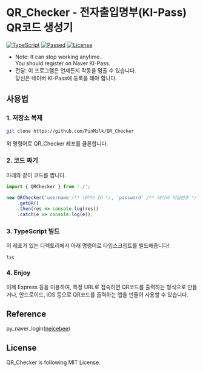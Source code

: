 # QR_Checker - 전자출입명부(KI-Pass) QR코드 생성기
[![TypeScript](https://img.shields.io/badge/Built%20with-Typescript-informational?logo=typescript)](https://www.typescriptlang.org/)
[![Passed](https://img.shields.io/badge/Build-Passed-success)](#)
[![License](https://img.shields.io/github/license/pinmilk/QR_Checker)](./LICENSE)
- Note: It can stop working anytime.<br />
      You should register on Naver KI-Pass.
- 전달: 이 프로그램은 언제든지 작동을 멈출 수 있습니다.<br />
      당신은 네이버 KI-Pass에 등록을 해야 합니다.
## 사용법

### 1. 저장소 복제
```bash
git clone https://github.com/PinMilk/QR_Checker
```
위 명령어로 QR_Checker 레포를 클론합니다.

### 2. 코드 짜기
아래와 같이 코드를 짭니다.
```typescript
import { QRChecker } from './';

new QRChecker('username'/** 네이버 ID */, 'password' /** 네이버 비밀번호 */)
    .getQR()
    .then(res => console.log(res))
    .catch(e => console.log(e));
```

### 3. TypeScript 빌드
이 레포가 있는 디렉토리에서 아래 명령어로 타입스크립트를 빌드해줍니다!
```bash
tsc
```
### 4. Enjoy
이제 Express 등을 이용하여, 특정 URL로 접속하면 QR코드를 출력하는 형식으로 만들거나,
안드로이드, iOS 등으로 QR코드를 출력하는 앱을 만들어 사용할 수 있습니다.
## Reference
py_naver_login([neicebee](https://github.com/neicebee/py_naver_login))
## License
QR_Checker is following MIT License.